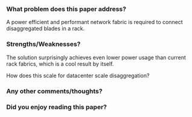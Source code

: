 ### What problem does this paper address?

A power efficient and performant network fabric is required to connect disaggregated blades in a rack.

### Strengths/Weaknesses?

The solution surprisingly achieves even lower power usage than current rack fabrics, which is a cool result by itself. 

How does this scale for datacenter scale disaggregation?

### Any other comments/thoughts?



### Did you enjoy reading this paper?

